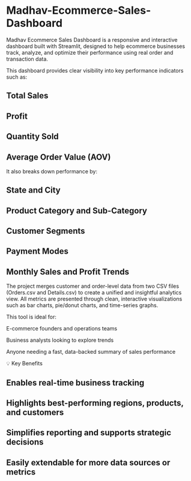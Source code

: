 # Madhav-Ecommerce-Sales-Dashboard
Madhav Ecommerce Sales Dashboard is a responsive and interactive dashboard built with Streamlit, designed to help ecommerce businesses track, analyze, and optimize their performance using real order and transaction data.

This dashboard provides clear visibility into key performance indicators such as:

## Total Sales

## Profit

## Quantity Sold

## Average Order Value (AOV)

It also breaks down performance by:

## State and City

## Product Category and Sub-Category

## Customer Segments

## Payment Modes

## Monthly Sales and Profit Trends

The project merges customer and order-level data from two CSV files (Orders.csv and Details.csv) to create a unified and insightful analytics view. All metrics are presented through clean, interactive visualizations such as bar charts, pie/donut charts, and time-series graphs.

This tool is ideal for:

E-commerce founders and operations teams

Business analysts looking to explore trends

Anyone needing a fast, data-backed summary of sales performance

💡 Key Benefits
## Enables real-time business tracking

## Highlights best-performing regions, products, and customers

## Simplifies reporting and supports strategic decisions

## Easily extendable for more data sources or metrics

